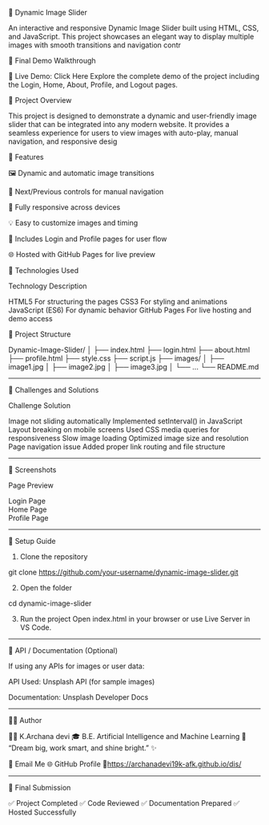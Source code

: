 🌟 Dynamic Image Slider

An interactive and responsive Dynamic Image Slider built using HTML, CSS, and JavaScript.
This project showcases an elegant way to display multiple images with smooth transitions and navigation contr

📸 Final Demo Walkthrough

🎥 Live Demo: Click Here
Explore the complete demo of the project including the Login, Home, About, Profile, and Logout pages.


📜 Project Overview

This project is designed to demonstrate a dynamic and user-friendly image slider that can be integrated into any modern website.
It provides a seamless experience for users to view images with auto-play, manual navigation, and responsive desig

🚀 Features

🖼️ Dynamic and automatic image transitions

🔄 Next/Previous controls for manual navigation

📱 Fully responsive across devices

💡 Easy to customize images and timing

🔐 Includes Login and Profile pages for user flow

🌐 Hosted with GitHub Pages for live preview

🧩 Technologies Used

Technology	Description

HTML5	For structuring the pages
CSS3	For styling and animations
JavaScript (ES6)	For dynamic behavior
GitHub Pages	For live hosting and demo access


📂 Project Structure

Dynamic-Image-Slider/
│
├── index.html
├── login.html
├── about.html
├── profile.html
├── style.css
├── script.js
├── images/
│   ├── image1.jpg
│   ├── image2.jpg
│   ├── image3.jpg
│   └── ...
└── README.md


---

🧠 Challenges and Solutions

Challenge	Solution

Image not sliding automatically	Implemented setInterval() in JavaScript
Layout breaking on mobile screens	Used CSS media queries for responsiveness
Slow image loading	Optimized image size and resolution
Page navigation issue	Added proper link routing and file structure



---

📸 Screenshots

Page	Preview

Login Page	
Home Page	
Profile Page	



---

🧾 Setup Guide

1. Clone the repository

git clone https://github.com/your-username/dynamic-image-slider.git


2. Open the folder

cd dynamic-image-slider


3. Run the project Open index.html in your browser or use Live Server in VS Code.




---

🧰 API / Documentation (Optional)

If using any APIs for images or user data:

API Used: Unsplash API (for sample images)

Documentation: Unsplash Developer Docs



---

🧑‍💻 Author

👩‍💻 K.Archana devi
🎓 B.E. Artificial Intelligence and Machine Learning
💬 “Dream big, work smart, and shine bright.” ✨

📧 Email Me
🌐 GitHub Profile
📸https://archanadevi19k-afk.github.io/dis/


---

🏁 Final Submission

✅ Project Completed
✅ Code Reviewed
✅ Documentation Prepared
✅ Hosted Successfully
